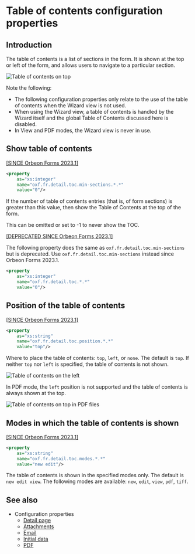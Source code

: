 # Table of contents configuration properties

## Introduction

The table of contents is a list of sections in the form. It is shown at the top or left of the form, and allows users to navigate to a particular section.

![Table of contents on top](../../form-runner/images/toc-top.png)

Note the following:

- The following configuration properties only relate to the use of the table of contents when the Wizard view is not used.
- When using the Wizard view, a table of contents is handled by the Wizard itself and the global Table of Contents discussed here is disabled.
- In View and PDF modes, the Wizard view is never in use.

## Show table of contents

[\[SINCE Orbeon Forms 2023.1\]](/release-notes/orbeon-forms-2023.1.md)

```xml
<property
    as="xs:integer"
    name="oxf.fr.detail.toc.min-sections.*.*"
    value="0"/>
```

If the number of table of contents entries (that is, of form sections) is greater than this value, then show the Table of Contents at the top of the form.

This can be omitted or set to -1 to never show the TOC.

[\[DEPRECATED SINCE Orbeon Forms 2023.1\]](/release-notes/orbeon-forms-2023.1.md)

The following property does the same as `oxf.fr.detail.toc.min-sections` but is deprecated. Use `oxf.fr.detail.toc.min-sections` instead since Orbeon Forms 2023.1.

```xml
<property
    as="xs:integer"
    name="oxf.fr.detail.toc.*.*"
    value="0"/>
```

## Position of the table of contents

[\[SINCE Orbeon Forms 2023.1\]](/release-notes/orbeon-forms-2023.1.md)

```xml
<property
    as="xs:string"
    name="oxf.fr.detail.toc.position.*.*"
    value="top"/>
```

Where to place the table of contents: `top`, `left`, or `none`. The default is `top`. If neither `top` nor `left` is specified, the table of contents is not shown.

![Table of contents on the left](../../form-runner/images/toc-left.png)

In PDF mode, the `left` position is not supported and the table of contents is always shown at the top.

![Table of contents on top in PDF files](../../form-runner/images/toc-top-pdf.png)

## Modes in which the table of contents is shown

[\[SINCE Orbeon Forms 2023.1\]](/release-notes/orbeon-forms-2023.1.md)

```xml
<property
    as="xs:string"
    name="oxf.fr.detail.toc.modes.*.*"
    value="new edit"/>
```

The table of contents is shown in the specified modes only. The default is `new edit view`. The following modes are available: `new`, `edit`, `view`, `pdf`, `tiff`.

## See also

- Configuration properties
    - [Detail page](form-runner-detail-page.md)
    - [Attachments](form-runner-attachments.md)
    - [Email](form-runner-email.md)
    - [Initial data](form-runner-initial-data.md)
    - [PDF](form-runner-pdf.md)